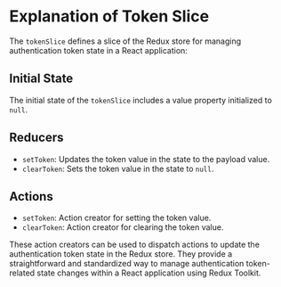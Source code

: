 # Explanation of Token Slice

The `tokenSlice` defines a slice of the Redux store for managing authentication token state in a React application:

## Initial State

The initial state of the `tokenSlice` includes a value property initialized to `null`.

## Reducers

- `setToken`: Updates the token value in the state to the payload value.
- `clearToken`: Sets the token value in the state to `null`.

## Actions

- `setToken`: Action creator for setting the token value.
- `clearToken`: Action creator for clearing the token value.

These action creators can be used to dispatch actions to update the authentication token state in the Redux store. They provide a straightforward and standardized way to manage authentication token-related state changes within a React application using Redux Toolkit.
